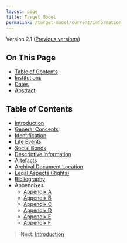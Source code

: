 ```yaml
---
layout: page
title: Target Model
permalink: /target-model/current/information
---
```

Version 2.1 ([Previous versions](/collections-model/versions))

## On This Page

* [Table of Contents](#table-of-contents)
* [Institutions](#institutions)
* [Dates](#dates)
* [Abstract](#abstract)

## Table of Contents

* [Introduction](/collections-model/target-model/current/introduction)
* [General Concepts](/collections-model/target-model/current/general-concepts)
* [Identification](/collections-model/target-model/current/identification)
* [Life Events](/collections-model/target-model/current/life-events)
* [Social Bonds](/collections-model/target-model/current/social-bonds)
* [Descriptive Information](/collections-model/target-model/current/descriptive-information)
* [Artefacts](/collections-model/target-model/current/artefacts)
* [Archival Document Location](/collections-model/target-model/current/archival-document-location)
* [Legal Aspects (Rights)](/collections-model/target-model/current/legal-aspects-rights)
* [Bibliography](/collections-model/target-model/current/bibliography)
* Appendixes
	* [Appendix A](/collections-model/target-model/current/appendix-a-data-provenance)
	* [Appendix B](/collections-model/target-model/current/appendix-b-appellations)
	* [Appendix C](/collections-model/target-model/current/appendix-c-identity)
	* [Appendix D](/collections-model/target-model/current/appendix-d-relationships)
	* [Appendix E](/collections-model/target-model/current/appendix-e-moving-events)
	* [Appendix F](/collections-model/target-model/current/appendix-f-discussions)

> Next: [Introduction](/collections-model/target-model/current/introduction)